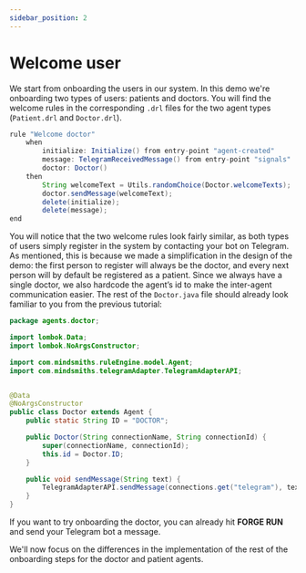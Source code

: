 ```yaml
---
sidebar_position: 2
---
```


# Welcome user

We start from onboarding the users in our system. In this demo we're onboarding two types of users: patients and doctors.
You will find the welcome rules in the corresponding `.drl` files for the two agent types (`Patient.drl` and `Doctor.drl`).

```java title="rules/doctor/Doctor.drl"
rule "Welcome doctor"
    when
        initialize: Initialize() from entry-point "agent-created"
        message: TelegramReceivedMessage() from entry-point "signals"
        doctor: Doctor()
    then
        String welcomeText = Utils.randomChoice(Doctor.welcomeTexts);
        doctor.sendMessage(welcomeText);
        delete(initialize);
        delete(message);
end
```

You will notice that the two welcome rules look fairly similar, as both types of users simply register in the system by contacting your bot on Telegram.
As mentioned, this is because we made a simplification in the design of the demo: the first person to register will always be the doctor, and every next person will by default be registered as a patient.
Since we always have a single doctor, we also hardcode the agent’s id to make the inter-agent communication easier. The rest of the `Doctor.java` file should already look familiar to you from the previous tutorial:

```java title="models/agents/Doctor.java"
package agents.doctor;

import lombok.Data;
import lombok.NoArgsConstructor;

import com.mindsmiths.ruleEngine.model.Agent;
import com.mindsmiths.telegramAdapter.TelegramAdapterAPI;


@Data
@NoArgsConstructor
public class Doctor extends Agent {
    public static String ID = "DOCTOR";

    public Doctor(String connectionName, String connectionId) {
        super(connectionName, connectionId);
        this.id = Doctor.ID;
    }

    public void sendMessage(String text) {
        TelegramAdapterAPI.sendMessage(connections.get("telegram"), text);
    }
}
```

If you want to try onboarding the doctor, you can already hit **FORGE RUN** and send your Telegram bot a message.

We'll now focus on the differences in the implementation of the rest of the onboarding steps for the doctor and patient agents.
